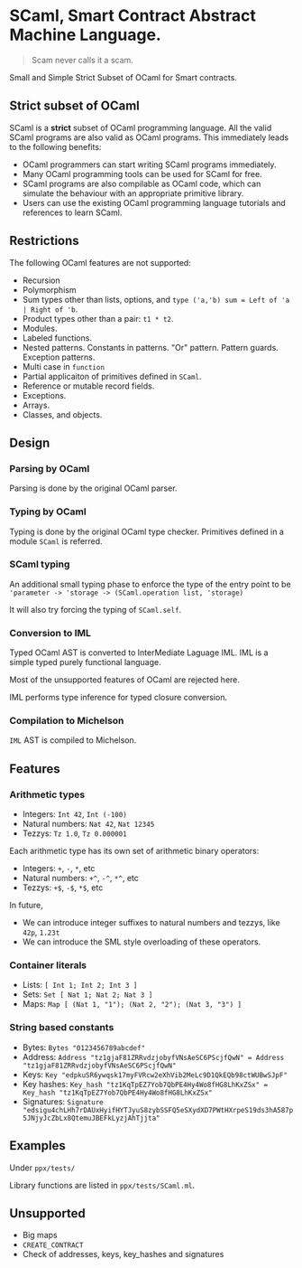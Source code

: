 # SCaml, Smart Contract Abstract Machine Language.

> Scam never calls it a scam.

Small and Simple Strict Subset of OCaml for Smart contracts.

## Strict subset of OCaml

SCaml is a **strict** subset of OCaml programming language.
All the valid SCaml programs are also valid as OCaml programs.
This immediately leads to the following benefits:

* OCaml programmers can start writing SCaml programs immediately.
* Many OCaml programming tools can be used for SCaml for free.
* SCaml programs are also compilable as OCaml code, which can simulate the behaviour with an appropriate primitive library.
* Users can use the existing OCaml programming language tutorials and references to learn SCaml.

## Restrictions

The following OCaml features are not supported:

* Recursion
* Polymorphism
* Sum types other than lists, options, and `type ('a,'b) sum = Left of 'a | Right of 'b`.
* Product types other than a pair: `t1 * t2`.
* Modules.
* Labeled functions.
* Nested patterns. Constants in patterns. "Or" pattern.  Pattern guards.  Exception patterns.
* Multi case in `function`
* Partial applicaiton of primitives defined in `SCaml`.
* Reference or mutable record fields.
* Exceptions.
* Arrays.
* Classes, and objects.

## Design

### Parsing by OCaml

Parsing is done by the original OCaml parser.

### Typing by OCaml

Typing is done by the original OCaml type checker.
Primitives defined in a module `SCaml` is referred.

### SCaml typing 

An additional small typing phase to enforce the type of the entry point
to be `'parameter -> 'storage -> (SCaml.operation list, 'storage)`

It will also try forcing the typing of `SCaml.self`.

### Conversion to IML

Typed OCaml AST is converted to InterMediate Laguage IML.
IML is a simple typed purely functional language.

Most of the unsupported features of OCaml are rejected here.

IML performs type inference for typed closure conversion.

### Compilation to Michelson

`IML` AST is compiled to Michelson.

## Features

### Arithmetic types

* Integers: `Int 42`, `Int (-100)`
* Natural numbers: `Nat 42`, `Nat 12345`
* Tezzys: `Tz 1.0`, `Tz 0.000001`

Each arithmetic type has its own set of arithmetic binary operators:

* Integers: `+`, `-`, `*`, etc
* Natural numbers: `+^`, `-^`, `*^`, etc
* Tezzys: `+$`, `-$`, `*$`, etc

In future,

* We can introduce integer suffixes to natural numbers and tezzys, like `42p`, `1.23t`
* We can introduce the SML style overloading of these operators.

### Container literals

* Lists: `[ Int 1; Int 2; Int 3 ]`
* Sets: `Set [ Nat 1; Nat 2; Nat 3 ]`
* Maps: `Map [ (Nat 1, "1"); (Nat 2, "2"); (Nat 3, "3") ]`

### String based constants

* Bytes: `Bytes "0123456789abcdef"`
* Address: `Address "tz1gjaF81ZRRvdzjobyfVNsAeSC6PScjfQwN" = Address "tz1gjaF81ZRRvdzjobyfVNsAeSC6PScjfQwN"`
* Keys: `Key "edpkuSR6ywqsk17myFVRcw2eXhVib2MeLc9D1QkEQb98ctWUBwSJpF"`
* Key hashes: `Key_hash "tz1KqTpEZ7Yob7QbPE4Hy4Wo8fHG8LhKxZSx" = Key_hash "tz1KqTpEZ7Yob7QbPE4Hy4Wo8fHG8LhKxZSx"`
* Signatures: `Signature "edsigu4chLHh7rDAUxHyifHYTJyuS8zybSSFQ5eSXydXD7PWtHXrpeS19ds3hA587p5JNjyJcZbLx8QtemuJBEFkLyzjAhTjjta"`

## Examples

Under `ppx/tests/`

Library functions are listed in `ppx/tests/SCaml.ml`.

## Unsupported

* Big maps
* `CREATE_CONTRACT`
* Check of addresses, keys, key_hashes and signatures


